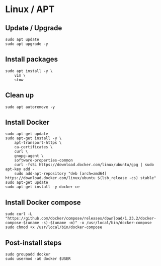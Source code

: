 # Linux / APT

## Update / Upgrade
	sudo apt update 
	sudo apt upgrade -y 

## Install packages

	sudo apt install -y \
		vim \
		stow

## Clean up

	sudo apt autoremove -y



## Install Docker

	sudo apt-get update
	sudo apt-get install -y \
	    apt-transport-https \
	    ca-certificates \
	    curl \
	    gnupg-agent \
	    software-properties-common
    	curl -fsSL https://download.docker.com/linux/ubuntu/gpg | sudo apt-key add -
    	sudo add-apt-repository "deb [arch=amd64] https://download.docker.com/linux/ubuntu $(lsb_release -cs) stable"
   	sudo apt-get update
 	sudo apt-get install -y docker-ce
 	
## Install Docker compose

	sudo curl -L "https://github.com/docker/compose/releases/download/1.23.2/docker-compose-$(uname -s)-$(uname -m)" -o /usr/local/bin/docker-compose
	sudo chmod +x /usr/local/bin/docker-compose


## Post-install steps

	sudo groupadd docker
	sudo usermod -aG docker $USER
